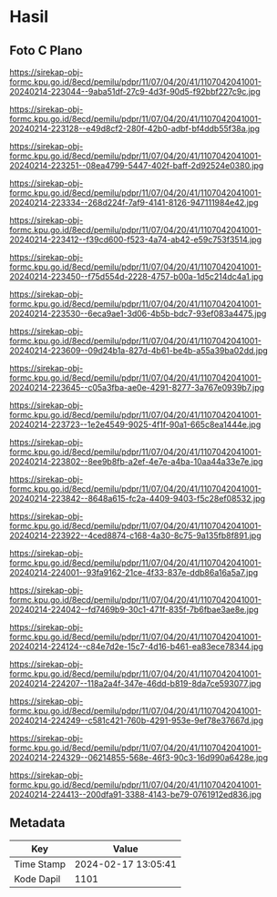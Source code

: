 # Hasil

## Foto C Plano

https://sirekap-obj-formc.kpu.go.id/8ecd/pemilu/pdpr/11/07/04/20/41/1107042041001-20240214-223044--9aba51df-27c9-4d3f-90d5-f92bbf227c9c.jpg

https://sirekap-obj-formc.kpu.go.id/8ecd/pemilu/pdpr/11/07/04/20/41/1107042041001-20240214-223128--e49d8cf2-280f-42b0-adbf-bf4ddb55f38a.jpg

https://sirekap-obj-formc.kpu.go.id/8ecd/pemilu/pdpr/11/07/04/20/41/1107042041001-20240214-223251--08ea4799-5447-402f-baff-2d92524e0380.jpg

https://sirekap-obj-formc.kpu.go.id/8ecd/pemilu/pdpr/11/07/04/20/41/1107042041001-20240214-223334--268d224f-7af9-4141-8126-947111984e42.jpg

https://sirekap-obj-formc.kpu.go.id/8ecd/pemilu/pdpr/11/07/04/20/41/1107042041001-20240214-223412--f39cd600-f523-4a74-ab42-e59c753f3514.jpg

https://sirekap-obj-formc.kpu.go.id/8ecd/pemilu/pdpr/11/07/04/20/41/1107042041001-20240214-223450--f75d554d-2228-4757-b00a-1d5c214dc4a1.jpg

https://sirekap-obj-formc.kpu.go.id/8ecd/pemilu/pdpr/11/07/04/20/41/1107042041001-20240214-223530--6eca9ae1-3d06-4b5b-bdc7-93ef083a4475.jpg

https://sirekap-obj-formc.kpu.go.id/8ecd/pemilu/pdpr/11/07/04/20/41/1107042041001-20240214-223609--09d24b1a-827d-4b61-be4b-a55a39ba02dd.jpg

https://sirekap-obj-formc.kpu.go.id/8ecd/pemilu/pdpr/11/07/04/20/41/1107042041001-20240214-223645--c05a3fba-ae0e-4291-8277-3a767e0939b7.jpg

https://sirekap-obj-formc.kpu.go.id/8ecd/pemilu/pdpr/11/07/04/20/41/1107042041001-20240214-223723--1e2e4549-9025-4f1f-90a1-665c8ea1444e.jpg

https://sirekap-obj-formc.kpu.go.id/8ecd/pemilu/pdpr/11/07/04/20/41/1107042041001-20240214-223802--8ee9b8fb-a2ef-4e7e-a4ba-10aa44a33e7e.jpg

https://sirekap-obj-formc.kpu.go.id/8ecd/pemilu/pdpr/11/07/04/20/41/1107042041001-20240214-223842--8648a615-fc2a-4409-9403-f5c28ef08532.jpg

https://sirekap-obj-formc.kpu.go.id/8ecd/pemilu/pdpr/11/07/04/20/41/1107042041001-20240214-223922--4ced8874-c168-4a30-8c75-9a135fb8f891.jpg

https://sirekap-obj-formc.kpu.go.id/8ecd/pemilu/pdpr/11/07/04/20/41/1107042041001-20240214-224001--93fa9162-21ce-4f33-837e-ddb86a16a5a7.jpg

https://sirekap-obj-formc.kpu.go.id/8ecd/pemilu/pdpr/11/07/04/20/41/1107042041001-20240214-224042--fd7469b9-30c1-471f-835f-7b6fbae3ae8e.jpg

https://sirekap-obj-formc.kpu.go.id/8ecd/pemilu/pdpr/11/07/04/20/41/1107042041001-20240214-224124--c84e7d2e-15c7-4d16-b461-ea83ece78344.jpg

https://sirekap-obj-formc.kpu.go.id/8ecd/pemilu/pdpr/11/07/04/20/41/1107042041001-20240214-224207--118a2a4f-347e-46dd-b819-8da7ce593077.jpg

https://sirekap-obj-formc.kpu.go.id/8ecd/pemilu/pdpr/11/07/04/20/41/1107042041001-20240214-224249--c581c421-760b-4291-953e-9ef78e37667d.jpg

https://sirekap-obj-formc.kpu.go.id/8ecd/pemilu/pdpr/11/07/04/20/41/1107042041001-20240214-224329--06214855-568e-46f3-90c3-16d990a6428e.jpg

https://sirekap-obj-formc.kpu.go.id/8ecd/pemilu/pdpr/11/07/04/20/41/1107042041001-20240214-224413--200dfa91-3388-4143-be79-0761912ed836.jpg


## Metadata

| Key        | Value               |
| ---------- | ------------------- |
| Time Stamp | 2024-02-17 13:05:41 |
| Kode Dapil | 1101                |



